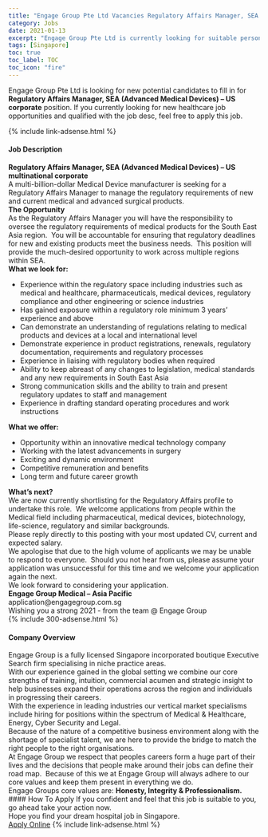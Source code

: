 ```yaml
---
title: "Engage Group Pte Ltd Vacancies Regulatory Affairs Manager, SEA (Advanced Medical Devices) – US corporate" 
category: Jobs 
date: 2021-01-13 
excerpt: "Engage Group Pte Ltd is currently looking for suitable person to fill in the Regulatory Affairs Manager, SEA (Advanced Medical Devices) – US corporate which positioned at Singapore" 
tags: [Singapore] 
toc: true 
toc_label: TOC 
toc_icon: "fire" 
--- 
```


<p>Engage Group Pte Ltd is looking for new potential candidates to fill in for <b>Regulatory Affairs Manager, SEA (Advanced Medical Devices) – US corporate</b> position. If you currently looking for new healthcare job opportunities and qualified with the job desc, feel free to apply this job.
</p>{% include link-adsense.html %} 
<div><div><h4>Job Description</h4></div><div><div><span><div><div><div><strong>Regulatory Affairs Manager, SEA (Advanced Medical Devices) &#8211; US multinational corporate</strong></div><div>A multi-billion-dollar Medical Device manufacturer is seeking for a Regulatory Affairs Manager to manage the regulatory requirements of new and current medical and advanced surgical products.</div><div><strong>The Opportunity</strong></div><div>As the Regulatory Affairs Manager you will have the responsibility to oversee the regulatory requirements of medical products for the South East Asia region.&#160; You will be accountable for ensuring that regulatory deadlines for new and existing products meet the business needs.&#160; This position will provide the much-desired opportunity to work across multiple regions within SEA.</div><div><strong>What we look for:</strong></div><ul><li>Experience within the regulatory space including industries such as medical and healthcare, pharmaceuticals, medical devices, regulatory compliance and other engineering or science industries</li><li>Has gained exposure within a regulatory role minimum 3 years&#8217; experience and above</li><li>Can demonstrate an understanding of regulations relating to medical products and devices at a local and international level</li><li>Demonstrate experience in product registrations, renewals, regulatory documentation, requirements and regulatory processes</li><li>Experience in liaising with regulatory bodies when required</li><li>Ability to keep abreast of any changes to legislation, medical standards and any new requirements in South East Asia</li><li>Strong communication skills and the ability to train and present regulatory updates to staff and management</li><li>Experience in drafting standard operating procedures and work instructions</li></ul><div><strong>What we offer:</strong></div><ul><li>Opportunity within an innovative medical technology company</li><li>Working with the latest advancements in surgery</li><li>Exciting and dynamic environment</li><li>Competitive remuneration and benefits</li><li>Long term and future career growth</li></ul><div><strong>What&#8217;s next?</strong></div><div>We are now currently shortlisting for the Regulatory Affairs profile to undertake this role.&#160; We welcome applications from people within the Medical field including pharmaceutical, medical devices, biotechnology, life-science, regulatory and similar backgrounds.</div><div>Please reply directly to this posting with your most updated CV, current and expected salary.</div><div>We apologise that due to the high volume of applicants we may be unable to respond to everyone.&#160; Should you not hear from us, please assume your application was unsuccessful for this time and we welcome your application again the next.</div><div>We look forward to considering your application.</div><strong>Engage Group Medical &#8211; Asia Pacific</strong><br>application@engagegroup.com.sg</div><div>Wishing you a strong 2021 - from the team @ Engage Group</div></div></span></div></div></div> 
{% include 300-adsense.html %} 
<div><div><h4>Company Overview</h4></div><div><div><span><div><div><div>&#8203;Engage Group is a fully licensed Singapore incorporated boutique Executive Search firm specialising in niche practice areas.</div><div>With our experience gained in the global setting we combine our core strengths of training, intuition, commercial acumen and strategic insight to help businesses expand their operations across the region and individuals in progressing their careers.</div><div>With the experience in leading industries our vertical market specialisms include hiring for positions within the spectrum of Medical &amp; Healthcare, Energy, Cyber Security and Legal.</div><div>Because of the nature of a competitive business environment along with the shortage of specialist talent, we are here to provide the bridge to match the right people to the right organisations.</div>At Engage Group we respect that peoples careers form a huge part of their lives and the decisions that people make around their jobs can define their road map.&#160; Because of this we at Engage Group will always adhere to our core values and keep them present in everything we do.&#160;&#160;<div>Engage Groups core values are:&#160;<strong>Honesty, Integrity &amp; Professionalism.</strong></div></div></div></span></div></div></div> 
#### How To Apply 
If you confident and feel that this job is suitable to you, go ahead take your action now. <br/> 
Hope you find your dream hospital job in Singapore. <br/> 
<a href="https://www.jobstreet.com.my/en/job/regulatory-affairs-manager-sea-advanced-medical-devices-us-corporate-8291763/origin/sg?jobId=jobstreet-sg-job-8291763&sectionRank=25&token=0~8e54fc56-e00e-4676-bf56-4a48ebf7814e&fr=SRP%20View%20In%20New%20Ta" class="btn btn--warning" target="_blank" rel="nofollow noopenner">Apply Online</a> 
{% include link-adsense.html %} 